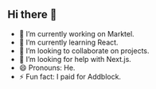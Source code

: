 ## Hi there 👋

- 🔭 I’m currently working on Marktel.
- 🌱 I’m currently learning React.
- 👯 I’m looking to collaborate on projects.
- 🤔 I’m looking for help with Next.js.
- 😄 Pronouns: He.
- ⚡ Fun fact: I paid for Addblock.


